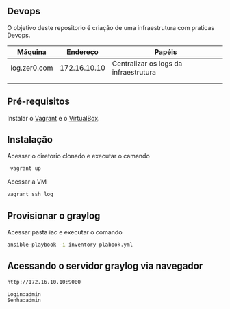 ## Devops

O objetivo deste repositorio é criação de uma infraestrutura com praticas Devops.


| Máquina             | Endereço      | Papéis                                |
|---------------------|---------------|---------------------------------------|
| log.zer0.com        | 172.16.10.10  | Centralizar os logs da infraestrutura |
|                     |               |                                       |
|                     |               |                                       |

## Pré-requisitos

Instalar o [Vagrant](https://www.vagrantup.com/) e o [VirtualBox](https://www.virtualbox.org/).

Instalação
----------
Acessar o diretorio clonado  e executar o camando
```bash
 vagrant up
```
Acessar a VM
```bash
vagrant ssh log
```
## Provisionar o  graylog
Acessar pasta iac e executar o comando

```bash
ansible-playbook -i inventory plabook.yml
```
## Acessando o servidor graylog via navegador
```bash
http://172.16.10.10:9000
```

```bash
Login:admin
Senha:admin
```

